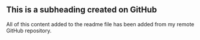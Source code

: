  ## This is a subheading created on GitHub

  All of this content added to the readme file has been added from my remote GitHub repository.
